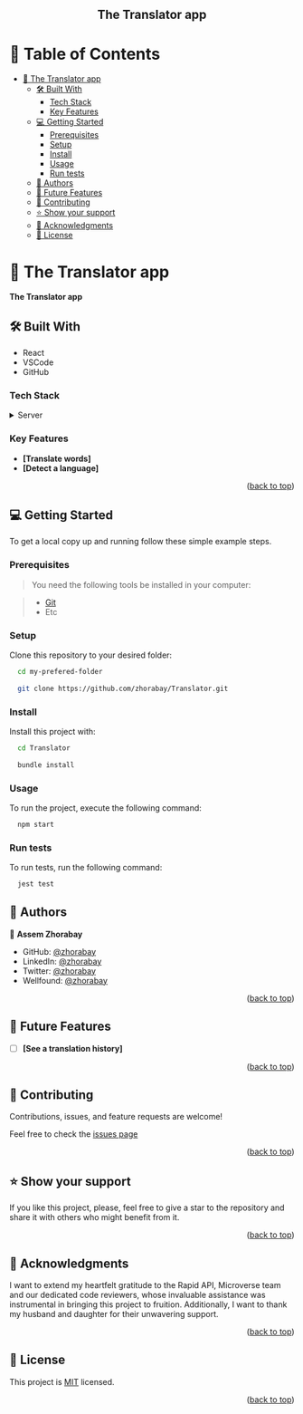 <a name="readme-top"></a>
<div align="center">
  <h2><b>The Translator app</b></h2>
</div>

# 📗 Table of Contents

- [📖 The Translator app ](#-the-translator-app-)
  - [🛠 Built With ](#-built-with-)
    - [Tech Stack ](#tech-stack-)
    - [Key Features ](#key-features-)
  - [💻 Getting Started ](#-getting-started-)
    - [Prerequisites](#prerequisites)
    - [Setup](#setup)
    - [Install](#install)
    - [Usage](#usage)
    - [Run tests](#run-tests)
  - [👥 Authors ](#-authors-)
  - [🔭 Future Features ](#-future-features-)
  - [🤝 Contributing ](#-contributing-)
  - [⭐️ Show your support ](#️-show-your-support-)
  - [🙏 Acknowledgments ](#-acknowledgments-)
  - [📝 License ](#-license-)



# 📖 The Translator app <a name="the-translator-app"></a>

**The Translator app** 

## 🛠 Built With <a name="built-with"></a>

- React
- VSCode
- GitHub

### Tech Stack <a name="tech-stack"></a>

<details>
  <summary>Server</summary>
  <ul>
    <li><a href="https://react.dev/learn/start-a-new-react-project">React</a></li>
  </ul>
</details>


### Key Features <a name="key-features"></a>

- **[Translate words]**
- **[Detect a language]**

<p align="right">(<a href="#readme-top">back to top</a>)</p>


## 💻 Getting Started <a name="getting-started"></a>

To get a local copy up and running follow these simple example steps.

### Prerequisites

> You need the following tools be installed in your computer:

> - [Git](https://www.linode.com/docs/guides/how-to-install-git-on-linux-mac-and-windows/)
> - Etc

### Setup

Clone this repository to your desired folder:

```sh
  cd my-prefered-folder
  
  git clone https://github.com/zhorabay/Translator.git

```

### Install

Install this project with:

```sh
  cd Translator
  
  bundle install
```

### Usage

To run the project, execute the following command:

```sh
  npm start
```

### Run tests

To run tests, run the following command:


```sh
  jest test
```


## 👥 Authors <a name="authors"></a>

👤 **Assem Zhorabay**

- GitHub: [@zhorabay](https://github.com/zhorabay)
- LinkedIn: [@zhorabay](https://www.linkedin.com/in/zhorabay)
- Twitter: [@zhorabay](https://twitter.com/AssemZhorabay)
- Wellfound: [@zhorabay](https://wellfound.com/u/assem-zhorabay)

<p align="right">(<a href="#readme-top">back to top</a>)</p>


## 🔭 Future Features <a name="future-features"></a>

- [ ] **[See a translation history]**

<p align="right">(<a href="#readme-top">back to top</a>)</p>


## 🤝 Contributing <a name="contributing"></a>

Contributions, issues, and feature requests are welcome!

Feel free to check the [issues page](https://github.com/zhorabay/Translator/issues/)

<p align="right">(<a href="#readme-top">back to top</a>)</p>


## ⭐️ Show your support <a name="support"></a>

If you like this project, please, feel free to give a star to the repository and share it with others who might benefit from it.

<p align="right">(<a href="#readme-top">back to top</a>)</p>


## 🙏 Acknowledgments <a name="acknowledgements"></a>

I want to extend my heartfelt gratitude to the Rapid API, Microverse team and our dedicated code reviewers, whose invaluable assistance was instrumental in bringing this project to fruition. Additionally, I want to thank my husband and daughter for their unwavering support.

<p align="right">(<a href="#readme-top">back to top</a>)</p>


## 📝 License <a name="license"></a>

This project is [MIT](./LICENSE) licensed.

<p align="right">(<a href="#readme-top">back to top</a>)</p>

